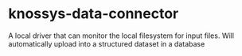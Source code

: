 # knossys-data-connector
A local driver that can monitor the local filesystem for input files. Will automatically upload into a structured dataset in a database

